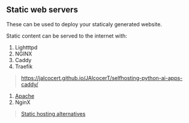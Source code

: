 ## Static web servers

These can be used to deploy your staticaly generated website.

Static content can be served to the internet with:

1. Lightttpd
2. NGINX
3. Caddy
4. Traefik

> https://jalcocert.github.io/JAlcocerT/selfhosting-python-ai-apps-caddy/

1. [Apache](https://fossengineer.com/Selfhosting-Static-Webs-with-Apache-in-Docker)
2. NginX


> [Static hosting alternatives](https://fossengineer.com/alternatives-for-hosting-static-websites/)